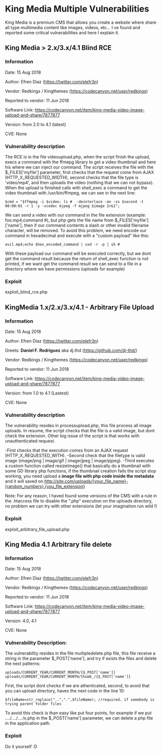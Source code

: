 # King Media Multiple Vulnerabilities
King Media is a premium CMS that allows you create a website where share all type multimedia content like images, videos, etc... I ve found and reported some critical vulnerabilities and here I explain it.

## King Media > 2.x/3.x/4.1 Blind RCE
### Information
Date: 15 Aug 2018

Author: Efren Diaz (https://twitter.com/elefr3n)

Vendor: Redkings / Kingthemes (https://codecanyon.net/user/redkings)

Reported to vendor: 11 Jun 2018

Software Link: https://codecanyon.net/item/king-media-video-image-upload-and-share/7877877

Version: from 2.0 to 4.1 (latest)

CVE: None

### Vulnerability description
The RCE is in the file videoupload.php, when the script finish the upload, execs a command with the ffmepg library to get a video thumbnail and here his where we can inject our command. The script receives the file with the $_FILES['myfile'] parameter, first checks that the request come from AJAX (HTTP_X_REQUESTED_WIDTH), second checks that the file type is 'video/mp4', and then uploads the video (nothing that we can not bypass). When the upload is finished calls with shell_exec a command to get the video thumbnail with /usr/bin/ffmpeg, we can see in the next line:
```
$cmd = "$ffmpeg -i $video; ls #  -deinterlace -an -ss $second -t 00:00:01 -r 1 -y -vcodec mjpeg -f mjpeg $image 2>&1";
```
We can send a video with our command in the file extension (example: foo.mp4;command #), but php gets the file name from $_FILES['myfile']['name'], then if our command contents a slash or other invalid filename character, will be removed. To avoid this problem, we need encode our command in hexadecimal and execute with a "custom payload" like this:
```
evil.mp4;echo $hex_encoded_command | xxd -r -p | sh #
```
With these payload our command will be executed correctly, but we dont get the command result because the return of shell_exec function is not printed, if we want get the command result we can send to a file in a directory where we have permissions (uploads for example)

### Exploit
exploit_blind_rce.php

## KingMedia 1.x/2.x/3.x/4.1 - Arbitrary File Upload

### Information
Date: 15 Aug 2018

Author: Efren Diaz (https://twitter.com/elefr3n)

Greets: **Daniel F. Rodriguez** aka dj.thd (https://github.com/dj-thd/)

Vendor: Redkings / Kingthemes (https://codecanyon.net/user/redkings)

Reported to vendor: 11 Jun 2018

Software Link: https://codecanyon.net/item/king-media-video-image-upload-and-share/7877877

Version: from 1.0 to 4.1 (Lastest)

CVE: None

### Vulnerability description
The vulnerability resides in processupload.php, this file process all image uploads. In resume, the script checks that the file is a valid image, but dont check the extension. Other big issue of the script is that works with unauthenticated request.

-First checks that the execution comes from an AJAX request (HTTP_X_REQUESTED_WITH).
-Second check that the filetype is valid image (image/png | image/gif | image/jpeg | image/pjpeg).
-Third executes a custom function called resizeImage() that basically do a thumbnail with some GD library php functions, if the thumbnail creation fails the script stop working, you need upload a **image file with php code inside the metadata** and it will saved on http://site.com/uploads/{your_file_name}-{random_numbers}.{you_file_extension}

Note: For any reason, I haved found some versions of the CMS with a rule in the .htaccess file to disable the ".php" execution on the uploads directory, no problem we can try with other extensions (let your imagination run wild !)

### Exploit
exploit_arbitrary_file_upload.php


## King Media 4.1 Arbitrary file delete
### Information
Date: 15 Aug 2018

Author: Efren Diaz (https://twitter.com/elefr3n)

Vendor: Redkings / Kingthemes (https://codecanyon.net/user/redkings)

Reported to vendor: 11 Jun 2018

Software Link: https://codecanyon.net/item/king-media-video-image-upload-and-share/7877877

Version: 4.0, 4.1

CVE: None

### Vulnerability Description:
The vulnerability resides in the file multipledelete.php file, this file receive a string in the parameter $_POST['name'], and try if exists the files and delete the next patterns:
```
uploads/CURRENT_YEAR/CURRENT_MONTH/{$_POST['name']}
uploads/CURRENT_YEAR/CURRENT_MONTH/thumb_/{$_POST['name']}
```
First, the script dont checks if we are athenticated, second, to avoid that you can upload directory, haves the next code in the line 10:
```
$fileName=str_replace("..",".",$fileName); //required. if somebody is trying parent folder files
```
To avoid this check is than easy like put four points, for example if we put ..../..../..../x.php in the $_POST['name'] parameter, we can delete a php file in the application path.

### Exploit
Do it yourself :D

